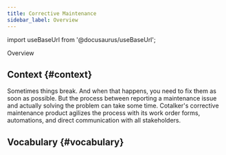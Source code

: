 ```yaml
---
title: Corrective Maintenance
sidebar_label: Overview
---
```


import useBaseUrl from '@docusaurus/useBaseUrl'; 

<span className="hero__title">Overview</span>


## Context {#context}
Sometimes things break. And when that happens, you need to fix them as soon as possible. But the process between reporting a maintenance issue and actually solving the problem can take some time. Cotalker's corrective maintenance product agilizes the process with its work order forms, automations, and direct communication with all stakeholders.

## Vocabulary {#vocabulary}

